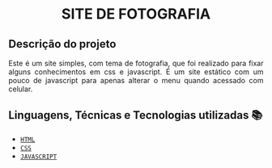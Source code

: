 <h1 align="center">SITE DE FOTOGRAFIA</h1>

## Descrição do projeto

<p align="justify">
Este é um site simples, com tema de fotografia, que foi realizado para fixar alguns conhecimentos em css e javascript. É um site estático com um pouco de javascript para apenas alterar o menu quando acessado com celular.
</p>

## Linguagens, Técnicas e Tecnologias utilizadas :books:
- [``HTML``](https://developer.mozilla.org/pt-BR/docs/Web/HTML)
- [``CSS``](https://developer.mozilla.org/pt-BR/docs/Web/CSS)
- [``JAVASCRIPT``](https://developer.mozilla.org/pt-BR/docs/Web/JavaScript)